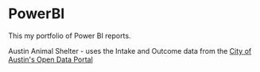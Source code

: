 # PowerBI

This my portfolio of Power BI reports.

Austin Animal Shelter - uses the Intake and Outcome data from the [City of Austin's Open Data Portal](https://data.austintexas.gov/browse?q=animal)

